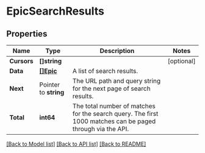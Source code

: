 # EpicSearchResults

## Properties

Name | Type | Description | Notes
------------ | ------------- | ------------- | -------------
**Cursors** | **[]string** |  | [optional] 
**Data** | [**[]Epic**](Epic.md) | A list of search results. | 
**Next** | Pointer to **string** | The URL path and query string for the next page of search results. | 
**Total** | **int64** | The total number of matches for the search query. The first 1000 matches can be paged through via the API. | 

[[Back to Model list]](../README.md#documentation-for-models) [[Back to API list]](../README.md#documentation-for-api-endpoints) [[Back to README]](../README.md)


